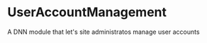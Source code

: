 UserAccountManagement
=====================

A DNN module that let's site administratos manage user accounts
